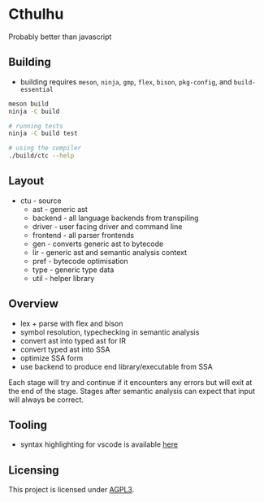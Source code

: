 # Cthulhu

Probably better than javascript

## Building
* building requires `meson`, `ninja`, `gmp`, `flex`, `bison`, `pkg-config`, and `build-essential`

```sh
meson build
ninja -C build

# running tests
ninja -C build test

# using the compiler
./build/ctc --help
```

## Layout

* ctu - source
  * ast - generic ast
  * backend - all language backends from transpiling
  * driver - user facing driver and command line
  * frontend - all parser frontends
  * gen - converts generic ast to bytecode
  * lir - generic ast and semantic analysis context
  * pref - bytecode optimisation
  * type - generic type data
  * util - helper library

## Overview

* lex + parse with flex and bison
* symbol resolution, typechecking in semantic analysis
* convert ast into typed ast for IR
* convert typed ast into SSA
* optimize SSA form
* use backend to produce end library/executable from SSA 

Each stage will try and continue if it encounters any errors but will exit at the end of the stage.
Stages after semantic analysis can expect that input will always be correct.

## Tooling

* syntax highlighting for vscode is available [here](https://github.com/apache-hb/ctu-vscode)

## Licensing

This project is licensed under [AGPL3](./LICENSE).
